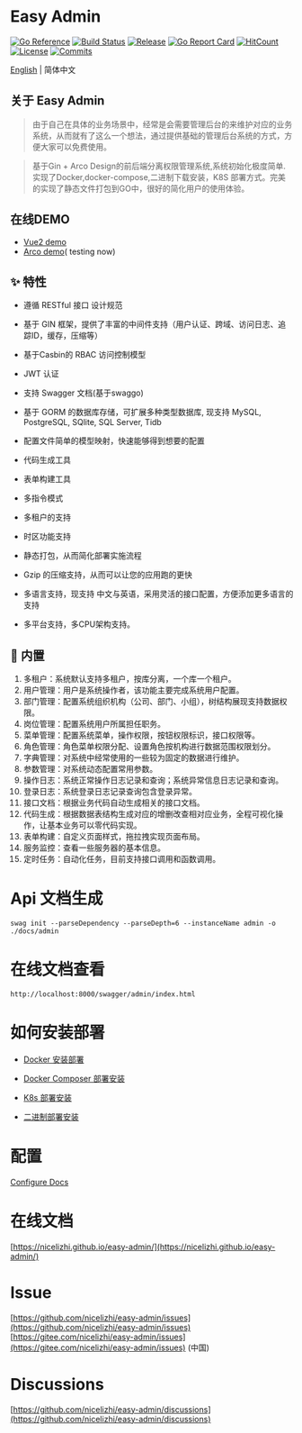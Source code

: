 # Easy Admin
[![Go Reference](https://godoc.org/github.com/nicelizhi/easy-admin?status.svg)](https://godoc.org/github.com/nicelizhi/easy-admin)
[![Build Status](https://github.com/nicelizhi/easy-admin/workflows/Build/badge.svg)](https://github.com/nicelizhi/easy-admin)
[![Release](https://img.shields.io/github/release/nicelizhi/easy-admin.svg?style=flat-square)](https://github.com/nicelizhi/easy-admin/releases)
[![Go Report Card](https://goreportcard.com/badge/github.com/nicelizhi/easy-admin)](https://goreportcard.com/report/github.com/nicelizhi/easy-admin)
[![HitCount](https://views.whatilearened.today/views/github/nicelizhi/easy-admin.svg)](https://github.com/nicelizhi/easy-admin)
[![License](https://img.shields.io/github/license/nicelizhi/easy-admin
)](https://github.com/nicelizhi/easy-admin)
[![Commits](https://img.shields.io/github/commit-activity/m/nicelizhi/easy-admin?color=ffff00)](https://github.com/nicelizhi/easy-admin/commits/main)

[English](https://nicelizhi.github.io/easy-admin/) | 简体中文

## 关于 Easy Admin
> 由于自己在具体的业务场景中，经常是会需要管理后台的来维护对应的业务系统，从而就有了这么一个想法，通过提供基础的管理后台系统的方式，方便大家可以免费使用。

> 基于Gin + Arco Design的前后端分离权限管理系统,系统初始化极度简单.实现了Docker,docker-compose,二进制下载安装，K8S 部署方式。完美的实现了静态文件打包到GO中，很好的简化用户的使用体验。

## 在线DEMO
- [Vue2 demo](https://easy-admin-ui.vercel.app)  
- [Arco demo](https://hello-arco-pro.vercel.app/)( testing now)  


## ✨ 特性

- 遵循 RESTful 接口 设计规范

- 基于 GIN 框架，提供了丰富的中间件支持（用户认证、跨域、访问日志、追踪ID，缓存，压缩等）

- 基于Casbin的 RBAC 访问控制模型

- JWT 认证

- 支持 Swagger 文档(基于swaggo)

- 基于 GORM 的数据库存储，可扩展多种类型数据库, 现支持 MySQL, PostgreSQL, SQlite, SQL Server, Tidb

- 配置文件简单的模型映射，快速能够得到想要的配置

- 代码生成工具

- 表单构建工具

- 多指令模式

- 多租户的支持

- 时区功能支持

- 静态打包，从而简化部署实施流程

- Gzip 的压缩支持，从而可以让您的应用跑的更快

- 多语言支持，现支持 中文与英语，采用灵活的接口配置，方便添加更多语言的支持

- 多平台支持，多CPU架构支持。


## 🎁 内置

1. 多租户：系统默认支持多租户，按库分离，一个库一个租户。
1. 用户管理：用户是系统操作者，该功能主要完成系统用户配置。
2. 部门管理：配置系统组织机构（公司、部门、小组），树结构展现支持数据权限。
3. 岗位管理：配置系统用户所属担任职务。
4. 菜单管理：配置系统菜单，操作权限，按钮权限标识，接口权限等。
5. 角色管理：角色菜单权限分配、设置角色按机构进行数据范围权限划分。
6. 字典管理：对系统中经常使用的一些较为固定的数据进行维护。
7. 参数管理：对系统动态配置常用参数。
8. 操作日志：系统正常操作日志记录和查询；系统异常信息日志记录和查询。
9. 登录日志：系统登录日志记录查询包含登录异常。
1. 接口文档：根据业务代码自动生成相关的接口文档。
1. 代码生成：根据数据表结构生成对应的增删改查相对应业务，全程可视化操作，让基本业务可以零代码实现。
1. 表单构建：自定义页面样式，拖拉拽实现页面布局。
1. 服务监控：查看一些服务器的基本信息。
1. 定时任务：自动化任务，目前支持接口调用和函数调用。

# Api 文档生成

```
swag init --parseDependency --parseDepth=6 --instanceName admin -o ./docs/admin
```

# 在线文档查看

```
http://localhost:8000/swagger/admin/index.html
```

# 如何安装部署

- [Docker 安装部署](https://nicelizhi.github.io/easy-admin/guide/install/docker)

- [Docker Composer 部署安装](https://nicelizhi.github.io/easy-admin/guide/install/docker-composer)

- [K8s 部署安装](https://nicelizhi.github.io/easy-admin/guide/install/k8s)

- [二进制部署安装](https://nicelizhi.github.io/easy-admin/guide/install/binary)


# 配置

[Configure Docs](https://nicelizhi.github.io/easy-admin/guide/configure/)

# 在线文档
[https://nicelizhi.github.io/easy-admin/](https://nicelizhi.github.io/easy-admin/) 

# Issue
[https://github.com/nicelizhi/easy-admin/issues](https://github.com/nicelizhi/easy-admin/issues)   
[https://gitee.com/nicelizhi/easy-admin/issues](https://gitee.com/nicelizhi/easy-admin/issues)  (中国)

# Discussions
[https://github.com/nicelizhi/easy-admin/discussions](https://github.com/nicelizhi/easy-admin/discussions) 
